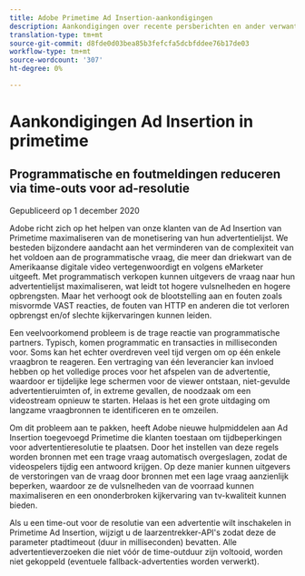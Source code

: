 ```yaml
---
title: Adobe Primetime Ad Insertion-aankondigingen
description: Aankondigingen over recente persberichten en ander verwant nieuws over Primetime Ad Insertion
translation-type: tm+mt
source-git-commit: d8fde0d03bea85b3fefcfa5dcbfddee76b17de03
workflow-type: tm+mt
source-wordcount: '307'
ht-degree: 0%

---
```



# Aankondigingen Ad Insertion in primetime

## Programmatische en foutmeldingen reduceren via time-outs voor ad-resolutie

Gepubliceerd op 1 december 2020

Adobe richt zich op het helpen van onze klanten van de Ad Insertion van Primetime maximaliseren van de monetisering van hun advertentielijst. We besteden bijzondere aandacht aan het verminderen van de complexiteit van het voldoen aan de programmatische vraag, die meer dan driekwart van de Amerikaanse digitale video vertegenwoordigt en volgens eMarketer uitgeeft. Met programmatisch verkopen kunnen uitgevers de vraag naar hun advertentielijst maximaliseren, wat leidt tot hogere vulsnelheden en hogere opbrengsten. Maar het verhoogt ook de blootstelling aan en fouten zoals misvormde VAST reacties, de fouten van HTTP en anderen die tot verloren opbrengst en/of slechte kijkervaringen kunnen leiden.

Een veelvoorkomend probleem is de trage reactie van programmatische partners. Typisch, komen programmatic en transacties in milliseconden voor. Soms kan het echter overdreven veel tijd vergen om op één enkele vraagbron te reageren. Een vertraging van één leverancier kan invloed hebben op het volledige proces voor het afspelen van de advertentie, waardoor er tijdelijke lege schermen voor de viewer ontstaan, niet-gevulde advertentieruimten of, in extreme gevallen, de noodzaak om een videostream opnieuw te starten. Helaas is het een grote uitdaging om langzame vraagbronnen te identificeren en te omzeilen.

Om dit probleem aan te pakken, heeft Adobe nieuwe hulpmiddelen aan Ad Insertion toegevoegd Primetime die klanten toestaan om tijdbeperkingen voor advertentieresolutie te plaatsen. Door het instellen van deze regels worden bronnen met een trage vraag automatisch overgeslagen, zodat de videospelers tijdig een antwoord krijgen. Op deze manier kunnen uitgevers de verstoringen van de vraag door bronnen met een lage vraag aanzienlijk beperken, waardoor ze de vulsnelheden van de voorraad kunnen maximaliseren en een ononderbroken kijkervaring van tv-kwaliteit kunnen bieden.

Als u een time-out voor de resolutie van een advertentie wilt inschakelen in Primetime Ad Insertion, wijzigt u de laarzentrekker-API&#39;s zodat deze de parameter ptadtimeout (duur in milliseconden) bevatten.  Alle advertentieverzoeken die niet vóór de time-outduur zijn voltooid, worden niet gekoppeld (eventuele fallback-advertenties worden verwerkt).